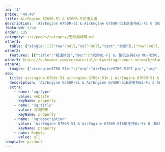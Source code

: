 ```yaml
---
id: '1'
price: '49.40'
title: AirEngine 6760R-51 & 6760R-51E接入点
description:  'AirEngine 6760R-51 & AirEngine 6760R-51E是支持Wi-Fi 6（802.11ax）标准的新一代高性能室外AP。整机支持8*8 MU-MIMO，速率可达5.95Gbps。具有超强的IP68防水防尘和6KV/6KA防雷电能力。支持光/电上行口，便于客户使用不同的部署方式，有效节约客户投资，广泛应用于广场、步行街、游乐场等室外场景。'
featured: true
order: 135
category: src/pages/category/无线局域网.md
other1: 
  table: {"single":[[{"row":null,"col":null,"text":"参数"},{"row":null,"col":null,"text":"AirEngine 6760R-51& 6760R-51E"}],[{"row":null,"col":null,"text":"尺寸（宽 x 深 x 高）"},{"row":null,"col":null,"text":"270 x 220 x 85mm"}],[{"row":null,"col":null,"text":"电源输入"},{"row":null,"col":null,"text":"PoE供电：满足802.3bt以太网供电标准"}],[{"row":null,"col":null,"text":"最大用户数"},{"row":null,"col":null,"text":"≤1024\n说明：使用环境不同实际用户数存在差异。"}],[{"row":null,"col":null,"text":"接口"},{"row":null,"col":null,"text":"1x5GE电口 +1xGE电口+ 1x10GE SFP+"}],[{"row":null,"col":null,"text":"蓝牙"},{"row":null,"col":null,"text":"蓝牙5.0"}],[{"row":null,"col":null,"text":"工作温度"},{"row":null,"col":null,"text":" -40℃ ～+65℃"}],[{"row":null,"col":null,"text":"天线类型"},{"row":null,"col":null,"text":"AirEngine6760R-51：内置天线\nAirEngine6760R-51E：外置天线"}],[{"row":null,"col":null,"text":"MIMO:空间流"},{"row":null,"col":null,"text":"2.4GHz: 4×4:4，5GHz: 4×4:4"}],[{"row":null,"col":null,"text":"无线协议"},{"row":null,"col":null,"text":"802.11a/b/g/n/ac/ac Wave2/ax"}],[{"row":null,"col":null,"text":"最高速率"},{"row":null,"col":null,"text":"5.95Gbps"}]]}
other2:
  features: [{"title":"极速体验","dec":["双频Wi-Fi 6，整机支持8x8 MU-MIMO,8条空间流，空口速率高达5.95Gbps"]},{"title":"光、电混合上行","dec":["具备光口/多速率电口混合上行（5GE电口+1GE电口+10GE光口）能力，灵活适应室外各种部署场景。"]},{"title":"工业级设计","dec":["5KA天馈防雷，以太网接口6KA/6KV增强防雷设计，IP68防水防尘等级，-40℃～+65℃宽温工作，满足工业级使用要求"]}]
other3: https://e.huawei.com/cn/material/networking/campus-network/wlan/619182dd4e074974ac86551bacf94369
other4:
  images: {"airengine6760-51ei":{"org":"AirEngine6760-51EI_pic","img":["front_left.webp","front_right.webp","front_top.webp","left.webp","rear_left.webp","rear_right.webp","rear_top.webp","right.webp","top.webp"]}}
seo:
  title: airengine-6760r-51-airengine-6760r-51e | AirEngine 6760R-51 & 6760R-51E接入点 | AirEngine 6700R 系列 | 室外接入点 | 无线局域网 | 企业网络
  description: 'AirEngine 6760R-51 & AirEngine 6760R-51E是支持Wi-Fi 6（802.11ax）标准的新一代高性能室外AP。整机支持8*8 MU-MIMO，速率可达5.95Gbps。具有超强的IP68防水防尘和6KV/6KA防雷电能力。支持光/电上行口，便于客户使用不同的部署方式，有效节约客户投资，广泛应用于广场、步行街、游乐场等室外场景。'
  extra:
    - name: 'og:type'
      value: website
      keyName: property
    - name: 'og:title'
      value: 河南网田
      keyName: property
    - name: 'og:description'
      value: 'AirEngine 6760R-51 & AirEngine 6760R-51E是支持Wi-Fi 6（802.11ax）标准的新一代高性能室外AP。整机支持8*8 MU-MIMO，速率可达5.95Gbps。具有超强的IP68防水防尘和6KV/6KA防雷电能力。支持光/电上行口，便于客户使用不同的部署方式，有效节约客户投资，广泛应用于广场、步行街、游乐场等室外场景。'
      keyName: property
    - name: Robots
      value: all
template: product
---
```

